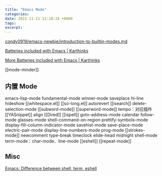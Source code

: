 ```yaml
---
title: "Emacs Mode"
categories: 
date: 2022-11-11 12:28:24 +0800
tags: 
excerpt: 
---
```



[condy0919/emacs-newbie/introduction-to-builtin-modes.md](https://github.com/condy0919/emacs-newbie/blob/master/introduction-to-builtin-modes.md)

[Batteries included with Emacs | Karthinks](https://karthinks.com/software/batteries-included-with-emacs/)

[More Batteries included with Emacs | Karthinks](https://karthinks.com/software/more-batteries-included-with-emacs/)

[[mode-minder]]


## 内置 Mode

emacs-lisp-mode
fundamental-mode
winner-mode
saveplace
hl-line
hideshow
[[whitespace.el]]
[[so-long.el]]
autorevert
[[isearch]]
delete-selection-mode
[[subword-mode]]
[[superword-mode]]
tempo：对应插件 [[YASnippet]]
align
[[Dired]]
[[ispell]]
goto-address-mode
calendar
follow-mode
glasses-mode
shell-command-on-region
prettify-symbols-mode
display-fill-column-indicator-mode
savehist-mode
save-place-mode
electric-pair-mode
display-line-numbers-mode
prog-mode
[[strokes-mode]]
newcomment
type-break
timeclock
elide-head
midnight
shell-mode
term-mode：char-mode、line-mode
[[eshell]]
[[repeat-mode]]


## Misc

[Emacs: Difference between shell, term, eshell](http://xahlee.info/emacs/emacs/emacs_shell_vs_term_vs_ansi-term_vs_eshell.html)



